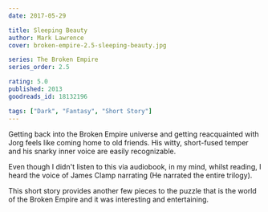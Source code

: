 ```yaml
---
date: 2017-05-29

title: Sleeping Beauty
author: Mark Lawrence
cover: broken-empire-2.5-sleeping-beauty.jpg

series: The Broken Empire
series_order: 2.5

rating: 5.0
published: 2013
goodreads_id: 18132196

tags: ["Dark", "Fantasy", "Short Story"]
---
```


Getting back into the Broken Empire universe and getting reacquainted with Jorg feels like coming home to old friends. His witty, short-fused temper and his snarky inner voice are easily recognizable.

<!--more-->

Even though I didn't listen to this via audiobook, in my mind, whilst reading, I heard the voice of James Clamp narrating (He narrated the entire trilogy).

This short story provides another few pieces to the puzzle that is the world of the Broken Empire and it was interesting and entertaining.
